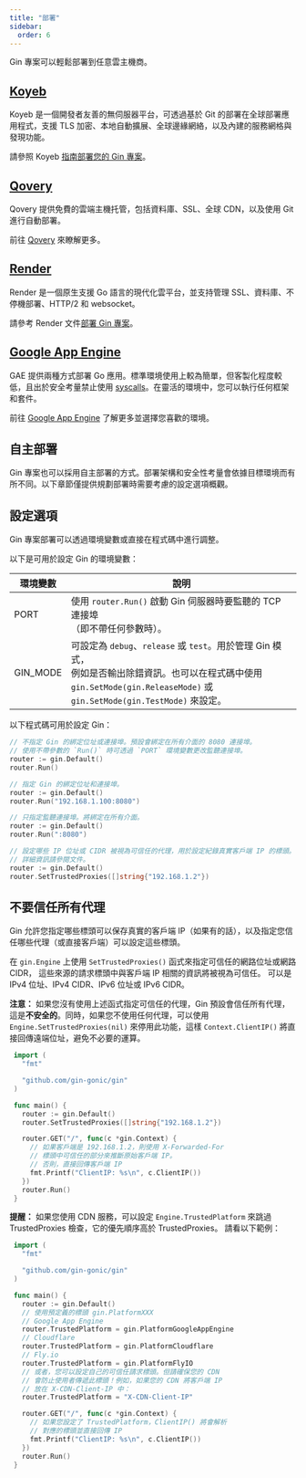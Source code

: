 ```yaml
---
title: "部署"
sidebar:
  order: 6
---
```


Gin 專案可以輕鬆部署到任意雲主機商。

## [Koyeb](https://www.koyeb.com)

Koyeb 是一個開發者友善的無伺服器平台，可透過基於 Git 的部署在全球部署應用程式，支援 TLS 加密、本地自動擴展、全球邊緣網絡，以及內建的服務網格與發現功能。

請參照 Koyeb [指南部署您的 Gin 專案](https://www.koyeb.com/tutorials/deploy-go-gin-on-koyeb)。

## [Qovery](https://www.qovery.com)

Qovery 提供免費的雲端主機托管，包括資料庫、SSL、全球 CDN，以及使用 Git 進行自動部署。

前往 [Qovery](https://hub.qovery.com/guides/getting-started/deploy-your-first-application/) 來瞭解更多。

## [Render](https://render.com)

Render 是一個原生支援 Go 語言的現代化雲平台，並支持管理 SSL、資料庫、不停機部署、HTTP/2 和 websocket。

請參考 Render 文件[部署 Gin 專案](https://render.com/docs/deploy-go-gin)。

## [Google App Engine](https://cloud.google.com/appengine/)

GAE 提供兩種方式部署 Go 應用。標準環境使用上較為簡單，但客製化程度較低，且出於安全考量禁止使用 [syscalls](https://github.com/gin-gonic/gin/issues/1639)。在靈活的環境中，您可以執行任何框架和套件。

前往 [Google App Engine](https://cloud.google.com/appengine/docs/go/) 了解更多並選擇您喜歡的環境。

## 自主部署

Gin 專案也可以採用自主部署的方式。部署架構和安全性考量會依據目標環境而有所不同。以下章節僅提供規劃部署時需要考慮的設定選項概觀。

## 設定選項

Gin 專案部署可以透過環境變數或直接在程式碼中進行調整。

以下是可用於設定 Gin 的環境變數：

| 環境變數 | 說明                                                                 |
| -------- | -------------------------------------------------------------------- |
| PORT     | 使用 `router.Run()` 啟動 Gin 伺服器時要監聽的 TCP 連接埠<br>（即不帶任何參數時）。 |
| GIN_MODE | 可設定為 `debug`、`release` 或 `test`。用於管理 Gin 模式，<br>例如是否輸出除錯資訊。也可以在程式碼中使用<br>`gin.SetMode(gin.ReleaseMode)` 或 `gin.SetMode(gin.TestMode)` 來設定。 |

以下程式碼可用於設定 Gin：

```go
// 不指定 Gin 的綁定位址或連接埠。預設會綁定在所有介面的 8080 連接埠。
// 使用不帶參數的 `Run()` 時可透過 `PORT` 環境變數更改監聽連接埠。
router := gin.Default()
router.Run()

// 指定 Gin 的綁定位址和連接埠。
router := gin.Default()
router.Run("192.168.1.100:8080")

// 只指定監聽連接埠。將綁定在所有介面。
router := gin.Default()
router.Run(":8080")

// 設定哪些 IP 位址或 CIDR 被視為可信任的代理，用於設定紀錄真實客戶端 IP 的標頭。
// 詳細資訊請參閱文件。
router := gin.Default()
router.SetTrustedProxies([]string{"192.168.1.2"})
```

## 不要信任所有代理

Gin 允許您指定哪些標頭可以保存真實的客戶端 IP（如果有的話），以及指定您信任哪些代理（或直接客戶端）可以設定這些標頭。

在 `gin.Engine` 上使用 `SetTrustedProxies()` 函式來指定可信任的網路位址或網路 CIDR，
這些來源的請求標頭中與客戶端 IP 相關的資訊將被視為可信任。
可以是 IPv4 位址、IPv4 CIDR、IPv6 位址或 IPv6 CIDR。

**注意：** 如果您沒有使用上述函式指定可信任的代理，Gin 預設會信任所有代理，
這是**不安全的**。同時，如果您不使用任何代理，可以使用 `Engine.SetTrustedProxies(nil)`
來停用此功能，這樣 `Context.ClientIP()` 將直接回傳遠端位址，避免不必要的運算。

```go
 import (
   "fmt"

   "github.com/gin-gonic/gin"
 )

 func main() {
   router := gin.Default()
   router.SetTrustedProxies([]string{"192.168.1.2"})

   router.GET("/", func(c *gin.Context) {
     // 如果客戶端是 192.168.1.2，則使用 X-Forwarded-For
     // 標頭中可信任的部分來推斷原始客戶端 IP。
     // 否則，直接回傳客戶端 IP
     fmt.Printf("ClientIP: %s\n", c.ClientIP())
   })
   router.Run()
 }
```

**提醒：** 如果您使用 CDN 服務，可以設定 `Engine.TrustedPlatform`
來跳過 TrustedProxies 檢查，它的優先順序高於 TrustedProxies。
請看以下範例：

```go
 import (
   "fmt"

   "github.com/gin-gonic/gin"
 )

 func main() {
   router := gin.Default()
   // 使用預定義的標頭 gin.PlatformXXX
   // Google App Engine
   router.TrustedPlatform = gin.PlatformGoogleAppEngine
   // Cloudflare
   router.TrustedPlatform = gin.PlatformCloudflare
   // Fly.io
   router.TrustedPlatform = gin.PlatformFlyIO
   // 或者，您可以設定自己的可信任請求標頭。但請確保您的 CDN
   // 會防止使用者傳遞此標頭！例如，如果您的 CDN 將客戶端 IP
   // 放在 X-CDN-Client-IP 中：
   router.TrustedPlatform = "X-CDN-Client-IP"

   router.GET("/", func(c *gin.Context) {
     // 如果您設定了 TrustedPlatform，ClientIP() 將會解析
     // 對應的標頭並直接回傳 IP
     fmt.Printf("ClientIP: %s\n", c.ClientIP())
   })
   router.Run()
 }
```
